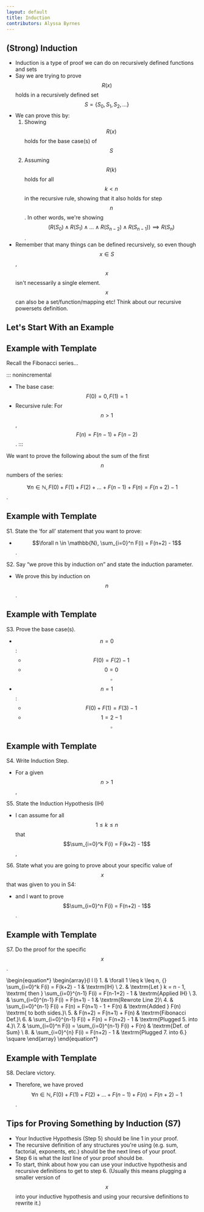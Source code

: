 ```yaml
---
layout: default
title: Induction
contributors: Alyssa Byrnes
---
```







## (Strong) Induction


- Induction is a type of proof we can do on recursively defined functions and sets
- Say we are trying to prove $$R(x)$$ holds in a recursively defined set $$S = \{S_0, S_1, S_2, \ldots \}$$
- We can prove this by:
    1. Showing $$R(x)$$ holds for the base case(s) of $$S$$
    2. Assuming $$R(k)$$ holds for all $$k < n$$ in the recursive rule, showing that it also holds for step $$n$$. 
    In other words, we're showing $$\big(R(S_0) \land R(S_1) \land \ldots \land R(S_{n-2}) \land R(S_{n-1})\big) \implies R(S_{n})$$.   
- Remember that many things can be defined recursively, so even though $$x \in S$$, $$x$$ isn't necessarily a single element. $$x$$ can also be a set/function/mapping etc! Think about our recursive powersets definition.




## Let's Start With an Example






## Example with Template



Recall the Fibonacci series...

::: nonincremental
- The base case: $$F(0) = 0, F(1) = 1$$
- Recursive rule: For $$n > 1$$, $$F(n) = F(n-1) + F(n-2)$$.
:::

We want to prove the following about the sum of the first $$n$$ numbers of the series:

$$\forall n \in \mathbb{N}, F(0) + F(1) + F(2) + \ldots + F(n-1) + F(n) = F(n+2) - 1$$.





## Example with Template


S1. State the ‘for all’ statement that you want to prove:

- $$\forall n \in \mathbb{N}, \sum_{i=0}^n F(i) = F(n+2) - 1$$.

S2. Say “we prove this by induction on” and state the induction parameter.

- We prove this by induction on $$n$$.





## Example with Template


S3. Prove the base case(s).

- $$n=0$$:
    - $$F(0) = F(2) - 1$$
    - $$0 = 0$$ $$\square$$
- $$n = 1$$:
    - $$F(0) + F(1) = F(3) - 1$$
    - $$1 = 2 - 1$$ $$\square$$
        




## Example with Template


S4. Write Induction Step.

- For a given $$n > 1$$,

S5. State the Induction Hypothesis (IH)

- I can assume for all $$1 \leq k \leq n$$ that $$\sum_{i=0}^k F(i) = F(k+2) - 1$$,

S6. State what you are going to prove about your specific value of $$x$$ that
was given to you in S4:

- and I want to prove $$\sum_{i=0}^n F(i) = F(n+2) - 1$$.





## Example with Template


S7. Do the proof for the specific $$x$$.

\begin{equation*}
    \begin{array}{l l l}
        1. & \forall 1 \leq k \leq n, {} \sum_{i=0}^k F(i) = F(k+2) - 1 & \textrm{IH} \\
        2. & \textrm{Let } k = n - 1, \textrm{ then } \sum_{i=0}^{n-1} F(i) = F(n-1+2) - 1 & \textrm{Applied IH} \\
        3. & \sum_{i=0}^{n-1} F(i) = F(n+1) - 1 & \textrm{Rewrote Line 2}\\
        4. & \sum_{i=0}^{n-1} F(i) + F(n) = F(n+1) - 1 + F(n) & \textrm{Added } F(n) \textrm{ to both sides.}\\
        5. & F(n+2) = F(n+1) + F(n) & \textrm{Fibonacci Def.}\\
        6. & \sum_{i=0}^{n-1} F(i) + F(n) = F(n+2) - 1 & \textrm{Plugged 5. into 4.}\\
        7. & \sum_{i=0}^n F(i) = \sum_{i=0}^{n-1} F(i) + F(n) & \textrm{Def. of Sum} \\
        8. & \sum_{i=0}^{n} F(i) = F(n+2) - 1 & \textrm{Plugged 7. into 6.} \square
    \end{array}
\end{equation*}






## Example with Template


S8. Declare victory.

- Therefore, we have proved  $$\forall n \in \mathbb{N}, F(0) + F(1) + F(2) + \ldots + F(n-1) + F(n) = F(n+2) - 1$$.






## Tips for Proving Something by Induction (S7)


- Your Inductive Hypothesis (Step 5) should be line 1 in your proof.
- The recursive definition of any structures you're using (e.g. sum, factorial, exponents, etc.) should be the next lines of your proof.
- Step 6 is what the *last* line of your proof should be.
- To start, think about how you can use your inductive hypothesis and recursive definitions to get to step 6. (Usually this means plugging a smaller version of $$x$$ into your inductive hypothesis and using your recursive definitions to rewrite it.)





<!-- ## Chocolate Bar Proof


- Suppose that you have a chocolate bar made up of $$r$$ squares by $$c$$ squares that you want to share. At each step, you choose a piece of chocolate with two or more squares and break along a vertical or horizontal line between squares. Eventually, it will be reduced to single squares. 

- We can prove by induction that the number of breaks required is rc -􀀀 1, no matter which way you break.

- We want to prove that, for any chocolate bar $$C$$ with size $$n = rc \geq 1$$ squares, and any way to break it, it will be reduced to isolated squares after exactly $$b(C) = n -􀀀 $$1 breaks.

- Hint: For your proof in step 7, break $$C$$ into two smaller bars $$A$$ and $$B$$ such that $$A$$ has $$m$$ squares and $$B$$ has $$m-n$$ squares. Then $$b(C) = b(A) + b(B) + 1$$. 


    
    

 -->


